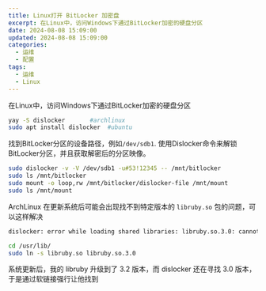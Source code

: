 ```yaml
---
title: Linux打开 BitLocker 加密盘
excerpt: 在Linux中，访问Windows下通过BitLocker加密的硬盘分区
date: 2024-08-08 15:09:00
updated: 2024-08-08 15:09:00
categories:
  - 运维
  - 配置
tags:
  - 运维
  - Linux
---
```


在Linux中，访问Windows下通过BitLocker加密的硬盘分区

```bash
yay -S dislocker       #archlinux
sudo apt install dislocker  #ubuntu
```

找到BitLocker分区的设备路径，例如`/dev/sdb1`. 使用Dislocker命令来解锁BitLocker分区，并且获取解密后的分区映像。

```bash
sudo dislocker -v -V /dev/sdb1 -u#53!12345 -- /mnt/bitlocker
sudo ls /mnt/bitlocker
sudo mount -o loop,rw /mnt/bitlocker/dislocker-file /mnt/mount
sudo ls /mnt/mount
```

ArchLinux 在更新系统后可能会出现找不到特定版本的 `libruby.so` 包的问题，可以这样解决

```bash
dislocker: error while loading shared libraries: libruby.so.3.0: cannot open shared object file: No such file or directory

cd /usr/lib/
sudo ln -s libruby.so libruby.so.3.0
```

系统更新后，我的 libruby 升级到了 3.2 版本，而 dislocker 还在寻找 3.0 版本，于是通过软链接强行让他找到